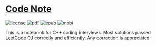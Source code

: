# [Code Note](#code-note)

[![license](http://codenote.liuyid.in/images/badges/CC0.svg)](http://creativecommons.org/publicdomain/zero/1.0/)
[![pdf](http://codenote.liuyid.in/images/badges/PDF.svg)](https://www.gitbook.com/download/pdf/book/petrosliu/code-note)
[![epub](http://codenote.liuyid.in/images/badges/ePub.svg)](https://www.gitbook.com/download/epub/book/petrosliu/code-note)
[![mobi](http://codenote.liuyid.in/images/badges/Mobi.svg)](hhttps://www.gitbook.com/download/mobi/book/petrosliu/code-note)

This is a notebook for C++ coding interviews. Most solutions passed [LeetCode](https://leetcode.com/) OJ correctly and efficiently. Any correction is appreciated.

